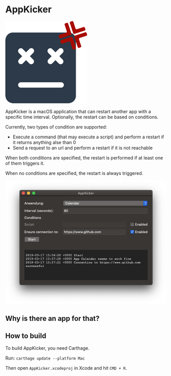 # AppKicker

![](Icon.png)

AppKicker is a macOS application that can restart another app with a specific time interval. Optionally, the restart can be based on conditions.

Currently, two types of condition are supported:

* Execute a command (that may execute a script) and perform a restart if it returns anything alse than 0
* Send a request to an url and perform a restart if it is not reachable

When both conditions are specified, the restart is performed if at least one of them triggers it.

When no conditions are specified, the restart is always triggered.

![](Screenshot.png)

## Why is there an app for that?

## How to build
To build AppKicker, you need Carthage.

Run:
`carthage update --platform Mac`

Then open `AppKicker.xcodeproj` in Xcode and hit `CMD + R`.